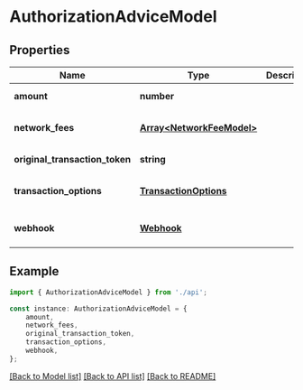 # AuthorizationAdviceModel


## Properties

Name | Type | Description | Notes
------------ | ------------- | ------------- | -------------
**amount** | **number** |  | [default to undefined]
**network_fees** | [**Array&lt;NetworkFeeModel&gt;**](NetworkFeeModel.md) |  | [optional] [default to undefined]
**original_transaction_token** | **string** |  | [default to undefined]
**transaction_options** | [**TransactionOptions**](TransactionOptions.md) |  | [optional] [default to undefined]
**webhook** | [**Webhook**](Webhook.md) |  | [optional] [default to undefined]

## Example

```typescript
import { AuthorizationAdviceModel } from './api';

const instance: AuthorizationAdviceModel = {
    amount,
    network_fees,
    original_transaction_token,
    transaction_options,
    webhook,
};
```

[[Back to Model list]](../README.md#documentation-for-models) [[Back to API list]](../README.md#documentation-for-api-endpoints) [[Back to README]](../README.md)
